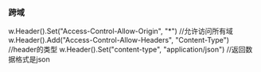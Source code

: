 ### 跨域

w.Header().Set("Access-Control-Allow-Origin", "*") //允许访问所有域
w.Header().Add("Access-Control-Allow-Headers", "Content-Type") //header的类型
w.Header().Set("content-type", "application/json") //返回数据格式是json